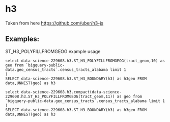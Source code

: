 # h3

Taken from here https://github.com/uber/h3-js

## Examples:

ST_H3_POLYFILLFROMGEOG example usage

```with data as (
select data-science-229608.h3.ST_H3_POLYFILLFROMGEOG(tract_geom,10) as geo from `bigquery-public-data.geo_census_tracts`.census_tracts_alabama limit 1
)
SELECT data-science-229608.h3.ST_H3_BOUNDARY(h3) as h3geo FROM data,UNNEST(geo) as h3
```


```with data as (
select data-science-229608.h3.compact(data-science-229608.h3.ST_H3_POLYFILLFROMGEOG(tract_geom,11)) as geo from `bigquery-public-data.geo_census_tracts`.census_tracts_alabama limit 1
)
SELECT data-science-229608.h3.ST_H3_BOUNDARY(h3) as h3geo FROM data,UNNEST(geo) as h3
```

